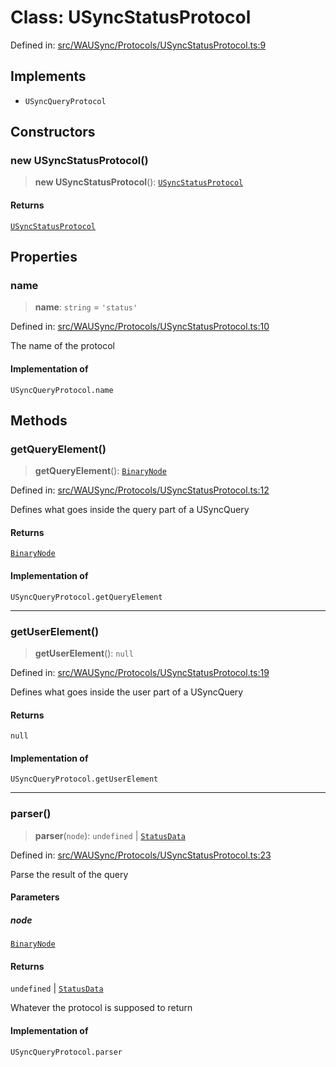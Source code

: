 # Class: USyncStatusProtocol

Defined in: [src/WAUSync/Protocols/USyncStatusProtocol.ts:9](https://github.com/Fokusdotid/Baileys/blob/b457796e9982984bfe7323cdd6fea8bc613c4ed0/src/WAUSync/Protocols/USyncStatusProtocol.ts#L9)

## Implements

- `USyncQueryProtocol`

## Constructors

### new USyncStatusProtocol()

> **new USyncStatusProtocol**(): [`USyncStatusProtocol`](USyncStatusProtocol.md)

#### Returns

[`USyncStatusProtocol`](USyncStatusProtocol.md)

## Properties

### name

> **name**: `string` = `'status'`

Defined in: [src/WAUSync/Protocols/USyncStatusProtocol.ts:10](https://github.com/Fokusdotid/Baileys/blob/b457796e9982984bfe7323cdd6fea8bc613c4ed0/src/WAUSync/Protocols/USyncStatusProtocol.ts#L10)

The name of the protocol

#### Implementation of

`USyncQueryProtocol.name`

## Methods

### getQueryElement()

> **getQueryElement**(): [`BinaryNode`](../type-aliases/BinaryNode.md)

Defined in: [src/WAUSync/Protocols/USyncStatusProtocol.ts:12](https://github.com/Fokusdotid/Baileys/blob/b457796e9982984bfe7323cdd6fea8bc613c4ed0/src/WAUSync/Protocols/USyncStatusProtocol.ts#L12)

Defines what goes inside the query part of a USyncQuery

#### Returns

[`BinaryNode`](../type-aliases/BinaryNode.md)

#### Implementation of

`USyncQueryProtocol.getQueryElement`

***

### getUserElement()

> **getUserElement**(): `null`

Defined in: [src/WAUSync/Protocols/USyncStatusProtocol.ts:19](https://github.com/Fokusdotid/Baileys/blob/b457796e9982984bfe7323cdd6fea8bc613c4ed0/src/WAUSync/Protocols/USyncStatusProtocol.ts#L19)

Defines what goes inside the user part of a USyncQuery

#### Returns

`null`

#### Implementation of

`USyncQueryProtocol.getUserElement`

***

### parser()

> **parser**(`node`): `undefined` \| [`StatusData`](../type-aliases/StatusData.md)

Defined in: [src/WAUSync/Protocols/USyncStatusProtocol.ts:23](https://github.com/Fokusdotid/Baileys/blob/b457796e9982984bfe7323cdd6fea8bc613c4ed0/src/WAUSync/Protocols/USyncStatusProtocol.ts#L23)

Parse the result of the query

#### Parameters

##### node

[`BinaryNode`](../type-aliases/BinaryNode.md)

#### Returns

`undefined` \| [`StatusData`](../type-aliases/StatusData.md)

Whatever the protocol is supposed to return

#### Implementation of

`USyncQueryProtocol.parser`
